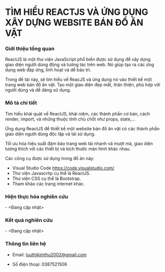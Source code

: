 <h1>TÌM HIỂU REACTJS VÀ ỨNG DỤNG XÂY DỰNG WEBSITE BÁN ĐỒ ĂN VẶT</h1>
<H3>Giới thiệu tổng quan</H3>

ReactJS là một thư viện JavaScript phổ biến được sử dụng để xây dựng giao diện người dùng động và tương tác trên web. Nó giúp tạo ra các ứng dụng web đáp ứng, linh hoạt và dễ bảo trì.

Trong đề tài này, sẽ tìm hiều về ReacJS và ứng dụng nó vào thiết kế một trang web bán đồ ăn vặt. Tạo một giao diện đẹp mắt, thân thiện, phù hợp với người dùng và dễ dàng sử dụng.
<h3>Mô tả chi tiết</h3>
Tìm hiểu khái quát về ReactJS, khái niệm, các thành phần cơ bản, cách render, import, và những thuộc tính chủ chốt như props, state,...

Ứng dụng ReactJS để thiết kế một website bán đồ ăn vặt có các thành phần giao diện người dùng độc lập và tái sử dụng.

Tối ưu hóa hiệu suất đảm bảo trang web tải nhanh và mượt mà, giao diện tương thích với các thiết bị và kích thước màn hình khác nhau.

Các công cụ được sử dụng trong đồ án này:

- Visual Studio Code <https://code.visualstudio.com/>
- Thư viện Javascritp cụ thể là ReactJS.
- Thư viện CSS cụ thể là Bootstrap.
- Tham khảo các trang internet khác.
<h3>Hiện thực hóa nghiên cứu</h3>
- <Đang cập nhật>

<h3>Kết quả nghiên cứu</h3>
- <Đang cập nhật>

<h3>Thông tin liên hệ</h3>

- Email: luuthikimthu2002@gmail.com

- Số điện thoại: 0387521506
